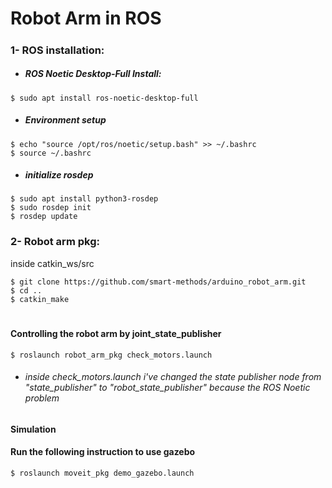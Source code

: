 # Robot Arm in ROS 
#####
### 1- ROS installation: 

- ##### ROS Noetic Desktop-Full Install:
````
$ sudo apt install ros-noetic-desktop-full
````
- ##### Environment setup
````
$ echo "source /opt/ros/noetic/setup.bash" >> ~/.bashrc
$ source ~/.bashrc
````
- ##### initialize rosdep
````
$ sudo apt install python3-rosdep
$ sudo rosdep init
$ rosdep update
````
### 2- Robot arm pkg: 
inside catkin_ws/src
````
$ git clone https://github.com/smart-methods/arduino_robot_arm.git
$ cd .. 
$ catkin_make
````
#
#### Controlling the robot arm by joint_state_publisher
````$ roslaunch robot_arm_pkg check_motors.launch````
- ######  inside check_motors.launch i've changed the state publisher node from "state_publisher" to "robot_state_publisher" because the ROS Noetic problem 

#### Simulation
#### Run the following instruction to use gazebo
````$ roslaunch moveit_pkg demo_gazebo.launch````

